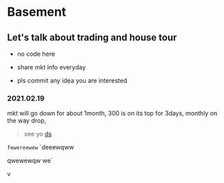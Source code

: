 # Basement
## Let's talk about trading and house tour
- no code here
+ share mkt info everyday
* pls commit any idea you are interested

### 2021.02.19

mkt will go down for about 1month,
300 is on its top for 3days,
monthly on the way drop,

> see yo
[ds](www.baidu.com)

`fewereewew`
`deeewqww

qwewewqw
we`

v

